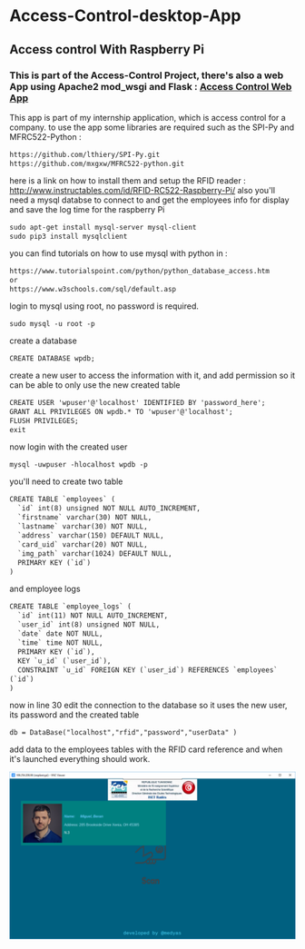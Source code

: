 # Access-Control-desktop-App 
## Access control With Raspberry Pi
### This is part of the Access-Control Project, there's also a web App using Apache2 mod_wsgi and Flask  : [Access Control Web App](https://github.com/medyas/Access-Control-Web-UI)
This app is part of my internship application, which is access control for a company.
to use the app some libraries are required such as the SPI-Py and MFRC522-Python :
```
https://github.com/lthiery/SPI-Py.git
https://github.com/mxgxw/MFRC522-python.git
```
here is a link on how to install them and setup the RFID reader : http://www.instructables.com/id/RFID-RC522-Raspberry-Pi/
also you'll need a mysql databse to connect to and get the employees info for display and save the log time for the raspberry Pi 
```
sudo apt-get install mysql-server mysql-client
sudo pip3 install mysqlclient
```
you can find tutorials on how to use mysql with python in : 
```
https://www.tutorialspoint.com/python/python_database_access.htm
or
https://www.w3schools.com/sql/default.asp
```
login to mysql using root, no password is required.
```
sudo mysql -u root -p
```
create a database
```
CREATE DATABASE wpdb;
  ```
  create a new user to access the information with it, and add permission so it can be able to only use the new created table 
 ```
CREATE USER 'wpuser'@'localhost' IDENTIFIED BY 'password_here';
GRANT ALL PRIVILEGES ON wpdb.* TO 'wpuser'@'localhost';
FLUSH PRIVILEGES;
exit
  ```
  now login with the created user
  ```
mysql -uwpuser -hlocalhost wpdb -p
  ```
you'll need to create two table 
```
CREATE TABLE `employees` (
  `id` int(8) unsigned NOT NULL AUTO_INCREMENT,
  `firstname` varchar(30) NOT NULL,
  `lastname` varchar(30) NOT NULL,
  `address` varchar(150) DEFAULT NULL,
  `card_uid` varchar(20) NOT NULL,
  `img_path` varchar(1024) DEFAULT NULL,
  PRIMARY KEY (`id`)
) 
```
and employee logs
```
CREATE TABLE `employee_logs` (
  `id` int(11) NOT NULL AUTO_INCREMENT,
  `user_id` int(8) unsigned NOT NULL,
  `date` date NOT NULL,
  `time` time NOT NULL,
  PRIMARY KEY (`id`),
  KEY `u_id` (`user_id`),
  CONSTRAINT `u_id` FOREIGN KEY (`user_id`) REFERENCES `employees` (`id`)
)
```

now in line 30 edit the connection to the database so it uses the new user, its password and the created table
```
db = DataBase("localhost","rfid","password","userData" )    
```

add data to the employees tables with the RFID card reference and when it's launched everything should work.

![Alt imgs](/imgs/des-a.png?raw=true "Title")
